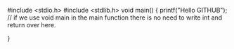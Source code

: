 #include <stdio.h>
#include <stdlib.h>
void main()
{
     printf("Hello GITHUB"); // if we use void main in the main function there is no need to write int and return over here.

}

